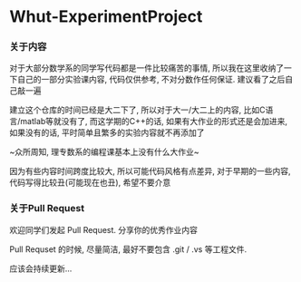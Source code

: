 # Whut-ExperimentProject

### 关于内容

对于大部分数学系的同学写代码都是一件比较痛苦的事情, 所以我在这里收纳了一下自己的一部分实验课内容, 代码仅供参考, 不对分数作任何保证. 建议看了之后自己敲一遍

建立这个仓库的时间已经是大二下了, 所以对于大一/大二上的内容, 比如C语言/matlab等就没有了, 而这学期的C++的话, 如果有大作业的形式还是会加进来, 如果没有的话, 平时简单且繁多的实验内容就不再添加了

~众所周知, 理专数系的编程课基本上没有什么大作业~

因为有些内容时间跨度比较大, 所以可能代码风格有点差异, 对于早期的一些内容, 代码写得比较丑(可能现在也丑), 希望不要介意

### 关于Pull Request
欢迎同学们发起 Pull Request. 分享你的优秀作业内容

Pull Requset 的时候, 尽量简洁, 最好不要包含 .git / .vs 等工程文件.


应该会持续更新...
